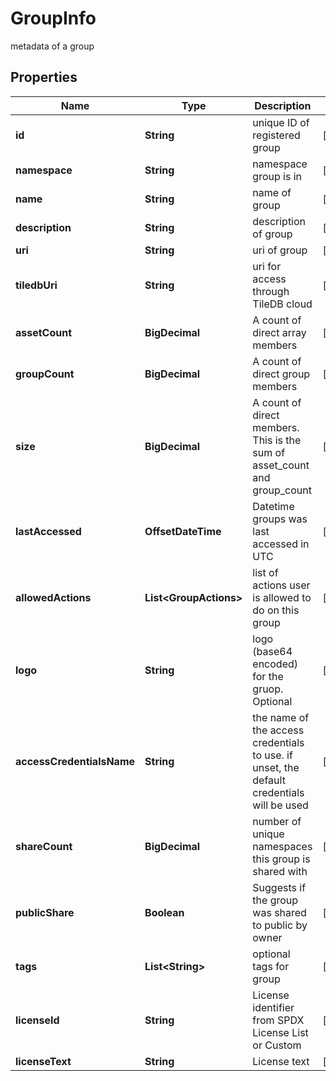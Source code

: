 

# GroupInfo

metadata of a group

## Properties

| Name | Type | Description | Notes |
|------------ | ------------- | ------------- | -------------|
|**id** | **String** | unique ID of registered group |  [optional] |
|**namespace** | **String** | namespace group is in |  [optional] |
|**name** | **String** | name of group |  [optional] |
|**description** | **String** | description of group |  [optional] |
|**uri** | **String** | uri of group |  [optional] |
|**tiledbUri** | **String** | uri for access through TileDB cloud |  [optional] |
|**assetCount** | **BigDecimal** | A count of direct array members |  [optional] |
|**groupCount** | **BigDecimal** | A count of direct group members |  [optional] |
|**size** | **BigDecimal** | A count of direct members. This is the sum of asset_count and group_count |  [optional] |
|**lastAccessed** | **OffsetDateTime** | Datetime groups was last accessed in UTC |  [optional] |
|**allowedActions** | **List&lt;GroupActions&gt;** | list of actions user is allowed to do on this group |  [optional] |
|**logo** | **String** | logo (base64 encoded) for the gruop. Optional |  [optional] |
|**accessCredentialsName** | **String** | the name of the access credentials to use. if unset, the default credentials will be used |  [optional] |
|**shareCount** | **BigDecimal** | number of unique namespaces this group is shared with |  [optional] |
|**publicShare** | **Boolean** | Suggests if the group was shared to public by owner |  [optional] |
|**tags** | **List&lt;String&gt;** | optional tags for group |  [optional] |
|**licenseId** | **String** | License identifier from SPDX License List or Custom |  [optional] |
|**licenseText** | **String** | License text |  [optional] |



